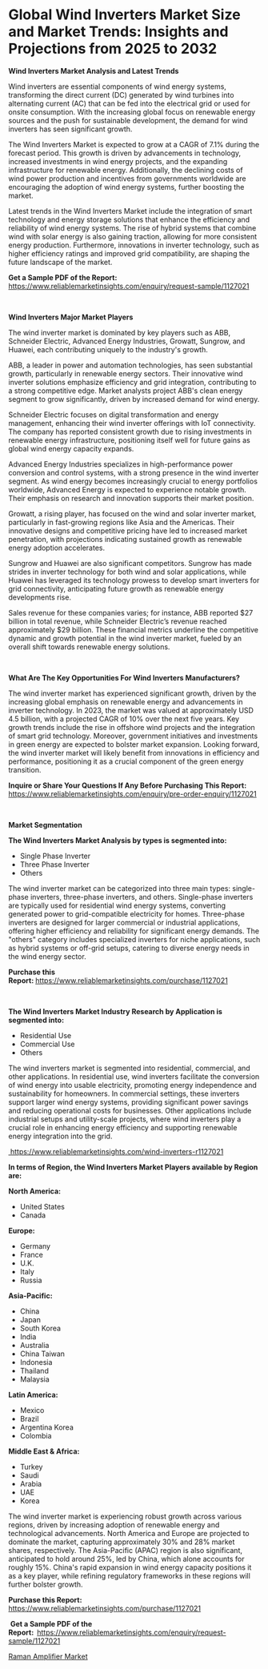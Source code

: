 <p><h1>Global Wind Inverters Market Size and Market Trends: Insights and Projections from 2025 to 2032</h1></p><p><strong>Wind Inverters Market Analysis and Latest Trends</strong></p>
<p><p>Wind inverters are essential components of wind energy systems, transforming the direct current (DC) generated by wind turbines into alternating current (AC) that can be fed into the electrical grid or used for onsite consumption. With the increasing global focus on renewable energy sources and the push for sustainable development, the demand for wind inverters has seen significant growth.</p><p>The Wind Inverters Market is expected to grow at a CAGR of 7.1% during the forecast period. This growth is driven by advancements in technology, increased investments in wind energy projects, and the expanding infrastructure for renewable energy. Additionally, the declining costs of wind power production and incentives from governments worldwide are encouraging the adoption of wind energy systems, further boosting the market.</p><p>Latest trends in the Wind Inverters Market include the integration of smart technology and energy storage solutions that enhance the efficiency and reliability of wind energy systems. The rise of hybrid systems that combine wind with solar energy is also gaining traction, allowing for more consistent energy production. Furthermore, innovations in inverter technology, such as higher efficiency ratings and improved grid compatibility, are shaping the future landscape of the market.</p></p>
<p><strong>Get a Sample PDF of the Report:&nbsp;</strong> <a href="https://www.reliablemarketinsights.com/enquiry/request-sample/1127021?utm_campaign=2891&utm_medium=2&utm_source=Github&utm_content=ia&utm_term=10042025&utm_id=wind-inverters">https://www.reliablemarketinsights.com/enquiry/request-sample/1127021</a></p>
<p>&nbsp;</p>
<p><strong>Wind Inverters Major Market Players</strong></p>
<p><p>The wind inverter market is dominated by key players such as ABB, Schneider Electric, Advanced Energy Industries, Growatt, Sungrow, and Huawei, each contributing uniquely to the industry's growth.</p><p>ABB, a leader in power and automation technologies, has seen substantial growth, particularly in renewable energy sectors. Their innovative wind inverter solutions emphasize efficiency and grid integration, contributing to a strong competitive edge. Market analysts project ABB's clean energy segment to grow significantly, driven by increased demand for wind energy.</p><p>Schneider Electric focuses on digital transformation and energy management, enhancing their wind inverter offerings with IoT connectivity. The company has reported consistent growth due to rising investments in renewable energy infrastructure, positioning itself well for future gains as global wind energy capacity expands.</p><p>Advanced Energy Industries specializes in high-performance power conversion and control systems, with a strong presence in the wind inverter segment. As wind energy becomes increasingly crucial to energy portfolios worldwide, Advanced Energy is expected to experience notable growth. Their emphasis on research and innovation supports their market position.</p><p>Growatt, a rising player, has focused on the wind and solar inverter market, particularly in fast-growing regions like Asia and the Americas. Their innovative designs and competitive pricing have led to increased market penetration, with projections indicating sustained growth as renewable energy adoption accelerates.</p><p>Sungrow and Huawei are also significant competitors. Sungrow has made strides in inverter technology for both wind and solar applications, while Huawei has leveraged its technology prowess to develop smart inverters for grid connectivity, anticipating future growth as renewable energy developments rise.</p><p>Sales revenue for these companies varies; for instance, ABB reported $27 billion in total revenue, while Schneider Electric’s revenue reached approximately $29 billion. These financial metrics underline the competitive dynamic and growth potential in the wind inverter market, fueled by an overall shift towards renewable energy solutions.</p></p>
<p>&nbsp;</p>
<p><strong>What Are The Key Opportunities For Wind Inverters Manufacturers?</strong></p>
<p><p>The wind inverter market has experienced significant growth, driven by the increasing global emphasis on renewable energy and advancements in inverter technology. In 2023, the market was valued at approximately USD 4.5 billion, with a projected CAGR of 10% over the next five years. Key growth trends include the rise in offshore wind projects and the integration of smart grid technology. Moreover, government initiatives and investments in green energy are expected to bolster market expansion. Looking forward, the wind inverter market will likely benefit from innovations in efficiency and performance, positioning it as a crucial component of the green energy transition.</p></p>
<p><strong>Inquire or Share Your Questions If Any Before Purchasing This Report:</strong> <a href="https://www.reliablemarketinsights.com/enquiry/pre-order-enquiry/1127021?utm_campaign=2891&utm_medium=2&utm_source=Github&utm_content=ia&utm_term=10042025&utm_id=wind-inverters">https://www.reliablemarketinsights.com/enquiry/pre-order-enquiry/1127021</a></p>
<p>&nbsp;</p>
<p><strong>Market Segmentation</strong></p>
<p><strong>The Wind Inverters Market Analysis by types is segmented into:</strong></p>
<p><ul><li>Single Phase Inverter</li><li>Three Phase Inverter</li><li>Others</li></ul></p>
<p><p>The wind inverter market can be categorized into three main types: single-phase inverters, three-phase inverters, and others. Single-phase inverters are typically used for residential wind energy systems, converting generated power to grid-compatible electricity for homes. Three-phase inverters are designed for larger commercial or industrial applications, offering higher efficiency and reliability for significant energy demands. The "others" category includes specialized inverters for niche applications, such as hybrid systems or off-grid setups, catering to diverse energy needs in the wind energy sector.</p></p>
<p><strong>Purchase this Report:&nbsp;</strong><a href="https://www.reliablemarketinsights.com/purchase/1127021?utm_campaign=2891&utm_medium=2&utm_source=Github&utm_content=ia&utm_term=10042025&utm_id=wind-inverters">https://www.reliablemarketinsights.com/purchase/1127021</a></p>
<p>&nbsp;</p>
<p><strong>The Wind Inverters Market Industry Research by Application is segmented into:</strong></p>
<p><ul><li>Residential Use</li><li>Commercial Use</li><li>Others</li></ul></p>
<p><p>The wind inverters market is segmented into residential, commercial, and other applications. In residential use, wind inverters facilitate the conversion of wind energy into usable electricity, promoting energy independence and sustainability for homeowners. In commercial settings, these inverters support larger wind energy systems, providing significant power savings and reducing operational costs for businesses. Other applications include industrial setups and utility-scale projects, where wind inverters play a crucial role in enhancing energy efficiency and supporting renewable energy integration into the grid.</p></p>
<p><a href="https://www.reliablemarketinsights.com/wind-inverters-r1127021?utm_campaign=2891&utm_medium=2&utm_source=Github&utm_content=ia&utm_term=10042025&utm_id=wind-inverters">&nbsp;https://www.reliablemarketinsights.com/wind-inverters-r1127021</a></p>
<p><strong>In terms of Region, the Wind Inverters Market Players available by Region are:</strong></p>
<p>
    <p> <strong> North America: </strong>
        <ul>
            <li>United States</li>
            <li>Canada</li>
        </ul>
        </p> 
    <p> <strong> Europe: </strong>
        <ul>
            <li>Germany</li>
            <li>France</li>
            <li>U.K.</li>
            <li>Italy</li>
            <li>Russia</li>
        </ul>
        </p> 
    <p> <strong> Asia-Pacific: </strong>
        <ul>
            <li>China</li>
            <li>Japan</li>
            <li>South Korea</li>
            <li>India</li>
            <li>Australia</li>
            <li>China Taiwan</li>
            <li>Indonesia</li>
            <li>Thailand</li>
            <li>Malaysia</li>
        </ul>
        </p> 
    <p> <strong> Latin America: </strong>
        <ul>
            <li>Mexico</li>
            <li>Brazil</li>
            <li>Argentina Korea</li>
            <li>Colombia</li>
        </ul>
        </p> 
    <p> <strong> Middle East & Africa: </strong>
        <ul>
            <li>Turkey</li>
            <li>Saudi</li>
            <li>Arabia</li>
            <li>UAE</li>
            <li>Korea</li>
        </ul>
    </p>
    </p>
<p><p>The wind inverter market is experiencing robust growth across various regions, driven by increasing adoption of renewable energy and technological advancements. North America and Europe are projected to dominate the market, capturing approximately 30% and 28% market shares, respectively. The Asia-Pacific (APAC) region is also significant, anticipated to hold around 25%, led by China, which alone accounts for roughly 15%. China's rapid expansion in wind energy capacity positions it as a key player, while refining regulatory frameworks in these regions will further bolster growth.</p></p>
<p><strong>Purchase this Report: </strong><a href="https://www.reliablemarketinsights.com/purchase/1127021?utm_campaign=2891&utm_medium=2&utm_source=Github&utm_content=ia&utm_term=10042025&utm_id=wind-inverters">https://www.reliablemarketinsights.com/purchase/1127021</a></p>
<p>&nbsp;<strong>Get a Sample PDF of the Report:&nbsp;&nbsp;</strong><a href="https://www.reliablemarketinsights.com/enquiry/request-sample/1127021?utm_campaign=2891&utm_medium=2&utm_source=Github&utm_content=ia&utm_term=10042025&utm_id=wind-inverters">https://www.reliablemarketinsights.com/enquiry/request-sample/1127021</a></p>
<p><strong></strong></p>
<p><p><a href="https://github.com/hirtzhulstsq/Market-Research-Report-List-1/blob/main/raman-amplifier-market.md?utm_campaign=2891&utm_medium=2&utm_source=Github&utm_content=ia&utm_term=10042025&utm_id=wind-inverters">Raman Amplifier Market</a></p></p>